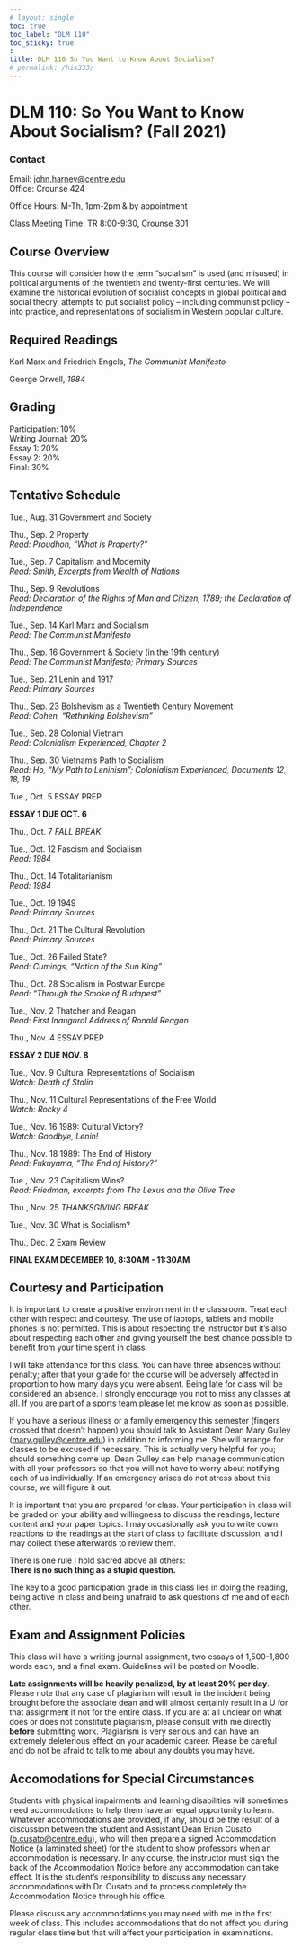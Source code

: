 ```yaml
---
# layout: single
toc: true
toc_label: "DLM 110"
toc_sticky: true
:
title: DLM 110 So You Want to Know About Socialism?
# permalink: /his333/
---
```

# DLM 110: So You Want to Know About Socialism? (Fall 2021)  

### Contact

Email: john.harney@centre.edu  
Office: Crounse 424  
  
Office Hours: M-Th, 1pm-2pm & by appointment  

Class Meeting Time: TR 8:00-9:30, Crounse 301  


## Course Overview

This course will consider how the term “socialism” is used (and misused) in political arguments of the twentieth and twenty-first centuries. We will examine the historical evolution of socialist concepts in global political and social theory, attempts to put socialist policy – including communist policy – into practice, and representations of socialism in Western popular culture.

## Required Readings

Karl Marx and Friedrich Engels, *The Communist Manifesto* 

George Orwell, *1984*

## Grading

Participation: 10%    
Writing Journal: 20%    
Essay 1: 20%    
Essay 2: 20%      
Final: 30%    

## Tentative Schedule

Tue., Aug. 31 Government and Society  

Thu., Sep. 2 Property  
*Read: Proudhon, “What is Property?”*  

Tue., Sep. 7 Capitalism and Modernity  
*Read: Smith, Excerpts from Wealth of Nations*  

Thu., Sep. 9 Revolutions  
*Read: Declaration of the Rights of Man and Citizen, 1789; the Declaration of Independence*  

Tue., Sep. 14 Karl Marx and Socialism  
*Read: The Communist Manifesto*  

Thu., Sep. 16 Government & Society (in the 19th century)   
*Read: The Communist Manifesto; Primary Sources*  

Tue., Sep. 21 Lenin and 1917  
*Read: Primary Sources*  

Thu., Sep. 23 Bolshevism as a Twentieth Century Movement  
*Read: Cohen, “Rethinking Bolshevism”*  

Tue., Sep. 28 Colonial Vietnam  
*Read: Colonialism Experienced, Chapter 2*  

Thu., Sep. 30 Vietnam’s Path to Socialism  
*Read: Ho, “My Path to Leninism”; Colonialism Experienced, Documents 12, 18, 19*  

Tue., Oct. 5 ESSAY PREP    

**ESSAY 1 DUE OCT. 6**  

Thu., Oct. 7 *FALL BREAK*  

Tue., Oct. 12 Fascism and Socialism  
*Read: 1984*  

Thu., Oct. 14 Totalitarianism   
*Read: 1984*  

Tue., Oct. 19 1949  
*Read: Primary Sources*  

Thu., Oct. 21 The Cultural Revolution  
*Read: Primary Sources*  

Tue., Oct. 26 Failed State?  
*Read: Cumings, “Nation of the Sun King”*  

Thu., Oct. 28 Socialism in Postwar Europe  
*Read: “Through the Smoke of Budapest”*  

Tue., Nov. 2 Thatcher and Reagan  
*Read: First Inaugural Address of Ronald Reagan*  

Thu., Nov. 4 ESSAY PREP    

**ESSAY 2 DUE NOV. 8**  

Tue., Nov. 9 Cultural Representations of Socialism  
*Watch: Death of Stalin*  

Thu., Nov. 11 Cultural Representations of the Free World  
*Watch: Rocky 4*  

Tue., Nov. 16 1989: Cultural Victory?  
*Watch: Goodbye, Lenin!*  

Thu., Nov. 18 1989: The End of History  
*Read: Fukuyama, “The End of History?”*  

Tue., Nov. 23 Capitalism Wins?  
*Read: Friedman, excerpts from The Lexus and the Olive Tree*  

Thu., Nov. 25 *THANKSGIVING BREAK*  

Tue., Nov. 30 What is Socialism?  

Thu., Dec. 2 Exam Review  

**FINAL EXAM DECEMBER 10, 8:30AM - 11:30AM**


## Courtesy and Participation

It is important to create a positive environment in the classroom. Treat each other with respect and courtesy. The use of laptops, tablets and mobile phones is not permitted. This is about respecting the instructor but it’s also about respecting each other and giving yourself the best chance possible to benefit from your time spent in class.

I will take attendance for this class. You can have three absences without penalty; after that your grade for the course will be adversely affected in proportion to how many days you were absent. Being late for class will be considered an absence. I strongly encourage you not to miss any classes at all. If you are part of a sports team please let me know as soon as possible. 

If you have a serious illness or a family emergency this semester (fingers crossed that doesn’t happen) you should talk to Assistant Dean Mary Gulley (mary.gulley@centre.edu) in addition to informing me. She will arrange for classes to be excused if necessary. This is actually very helpful for you; should something come up, Dean Gulley can help manage communication with all your professors so that you will not have to worry about notifying each of us individually. If an emergency arises do not stress about this course, we will figure it out.

It is important that you are prepared for class. Your participation in class will be graded on your ability and willingness to discuss the readings, lecture content and your paper topics. I may occasionally ask you to write down reactions to the readings at the start of class to facilitate discussion, and I may collect these afterwards to review them.

There is one rule I hold sacred above all others:  
 **There is no such thing as a stupid question.**

The key to a good participation grade in this class lies in doing the reading, being active in class and being unafraid to ask questions of me and of each other.

## Exam and Assignment Policies

This class will have a writing journal assignment, two essays of 1,500-1,800 words each, and a final exam. Guidelines will be posted on Moodle. 

**Late assignments will be heavily penalized, by at least 20% per day**. Please note that any case of plagiarism will result in the incident being brought before the associate dean and will almost certainly result in a U for that assignment if not for the entire class. If you are at all unclear on what does or does not constitute plagiarism, please consult with me directly **before** submitting work. Plagiarism is very serious and can have an extremely deleterious effect on your academic career. Please be careful and do not be afraid to talk to me about any doubts you may have.

## Accomodations for Special Circumstances

Students with physical impairments and learning disabilities will sometimes need accommodations to help them have an equal opportunity to learn. Whatever accommodations are provided, if any, should be the result of a discussion between the student and Assistant Dean Brian Cusato (b.cusato@centre.edu), who will then prepare a signed Accommodation Notice (a laminated sheet) for the student to show professors when an accommodation is necessary. In any course, the instructor must sign the back of the Accommodation Notice before any accommodation can take effect. It is the student’s responsibility to discuss any necessary accommodations with Dr. Cusato and to process completely the Accommodation Notice through his office.

Please discuss any accommodations you may need with me in the first week of class. This includes accommodations that do not affect you during regular class time but that will affect your participation in examinations.